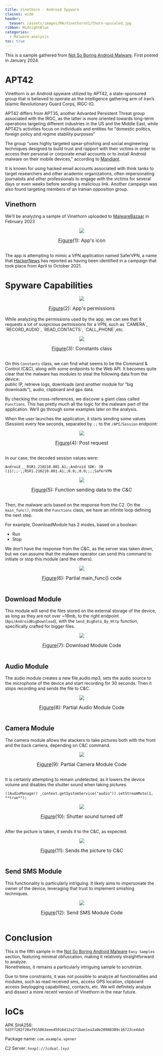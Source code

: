 ```yaml
---
title: Vinethorn - Android Spyware 
classes: wide
header:
  teaser: /assets/images/MA/VinethornV1/thorn-upscaled.jpg
ribbon: MidnightBlue
categories:
  - Malware-analysis
toc: true
---
```


This is a sample gathered from [Not So Boring Android Malware](https://maldroid.github.io/android-malware-samples/). First posted in January 2024.

# APT42


Vinethorn is an Android spyware utilized by APT42, a state-sponsored group that is believed to operate as the intelligence gathering arm of Iran’s Islamic Revolutionary Guard Corps, IRGC-IO.

APT42 differs from APT35, another Advanted Persistent Threat group associated with the IRGC, as the latter is more oriented towards long-term operations targeting different industries in the US and the Middle East, while APT42’s activities focus on individuals and entities for “domestic politics, foreign policy and regime stability purposes”

The group “uses highly targeted spear-phishing and social engineering techniques designed to build trust and rapport with their victims in order to access their personal or corporate email accounts or to install Android malware on their mobile devices,” according to [Mandiant](https://www.mandiant.com/resources/blog/apt42-charms-cons-compromises). 

It is known for using hacked email accounts associated with think tanks to target researchers and other academic organizations, often impersonating journalists and other professionals to engage with the victims for several days or even weeks before sending a malicious link. Another campaign was also found targeting members of an Iranian opposition group.

## Vinethorn

We’ll be analyzing a sample of Vinethorn uploaded to [MalwareBazaar](https://bazaar.abuse.ch/sample/5d3ff202f20af915863eee45916412a271bae1ea3a0e20988309c16723ce4da5/) in February 2023

<p align="center">
  <img src="\assets\images\MA\VinethornV1\1.png" />
</p>
<center><font size="3"> <u>Figure</u>(1): App's icon<u></u> </font></center>
<br>


The app is attempting to mimic a VPN application named SaferVPN, a name that [HackerNews](https://thehackernews.com/2022/09/iranian-apt42-launched-over-30.html) has reported as having been identified in a campaign that took place from April to October 2021.



# Spyware Capabilities

<p align="center">
  <img src="/assets/images/MA/VinethornV1/2.png" />
</p>
<center><font size="3"> <u>Figure</u>(2): App's permissions<u></u> </font></center>
<br>
While analyzing the permissions used by the app, we can see that it requests a lot of suspicious permissions for a VPN, such as `CAMERA`, `RECORD_AUDIO`, `READ_CONTACTS`, `CALL_PHONE`,etc.

<p align="center">
  <img src="/assets/images/MA/VinethornV1/3.png" />
</p>
<center><font size="3"> <u>Figure</u>(3): Constants class<u></u> </font></center>
<br>

On this `Constants` class, we can find what seems to be the Command & Control (C&C), along with some endpoints to the Web API. It becomes quite clear that the malware has modules to steal the following data from the device:
<br>public IP, retrieve logs, downloads (and another module for “big downloads”), audio, clipboard and gps data.


By checking the cross-references, we discover a giant class called `Functions`. This has pretty much all the logic for the malware part of the application. We’ll go through some examples later on the analysis.

When the user launches the application, it starts sending some values (Session) every few seconds, separated by `;;` to the `/API/Session` endpoint:
<p align="center">
  <img src="/assets/images/MA/VinethornV1/4.png" />
</p>
<center><font size="3"> <u>Figure</u>(4): Post request<u></u> </font></center>
<br>

In our case, the decoded session values were:

`Android___RSR1.210210.001.A1;;Android SDK: 30 (11);;-;;RSR1.210210.001.A1;;0.0;;0.0;;;;SaferVPN`


<p align="center">
  <img src="/assets/images/MA/VinethornV1/5.PNG" />
</p>
<center><font size="3"> <u>Figure</u>(5): Function sending data to the C&C<u></u> </font></center>
<br>

Then, the malware acts based on the response from the C2. On the `main_func()`, inside the `Functions` class, we have an infinite loop defining the next step.  

For example, DownloadModule has 2 modes, based on a boolean:

- Run
- Stop

We don’t have the response from the C&C, as the server was taken down, but we can assume that the malware operator can send this command to initiate or stop this module (and the others).

<p align="center">
  <img src="/assets/images/MA/VinethornV1/6.png" />
</p>
<center><font size="3"> <u>Figure</u>(6): Partial main_func() code<u></u> </font></center>
<br>

## Download Module
This module will send the files stored on the external storage of the device, as long as they are not over ~18mb, to the right endpoint (`Api/AndroidBigDownload`), with the `Send_BigData_By_Http` function, specifically crafted for bigger files.

<p align="center">
  <img src="/assets/images/MA/VinethornV1/7.png" />
</p>
<center><font size="3"> <u>Figure</u>(7): Download Module Code<u></u> </font></center>
<br>

## Audio Module
The audio module creates a new file,audio.mp3, sets the audio source to the microphone of the device and start recording for 30 seconds. Then it stops recording and sends the file to C&C.
<p align="center">
  <img src="/assets/images/MA/VinethornV1/8.png" />
</p>
<center><font size="3"> <u>Figure</u>(8): Partial Audio Module Code<u></u> </font></center>
<br>

## Camera Module
The camera module allows the atackers to take pictures both with the front and the back camera, depending on C&C command. 

<p align="center">
  <img src="/assets/images/MA/VinethornV1/9.png" />
</p>
<center><font size="3"> <u>Figure</u>(9): Partial Camera Module Code<u></u> </font></center>
<br>

It is certainly attempting to remain undetected, as it lowers the device volume and disables the shutter sound when taking pictures.

`((AudioManager) _context.getSystemService("audio")).setStreamMute(1, **true**);`
<p align="center">
  <img src="/assets/images/MA/VinethornV1/10.png" />
</p>
<center><font size="3"> <u>Figure</u>(10): Shutter sound turned off<u></u> </font></center>
<br>

After the picture is taken, it sends it to the C&C, as expected.

<p align="center">
  <img src="/assets/images/MA/VinethornV1/11.png" />
</p>
<center><font size="3"> <u>Figure</u>(11): Sends the picture to C&C<u></u> </font></center>
<br>


## Send SMS Module

This functionality is particularly intriguing. It likely aims to impersonate the owner of the device, leveraging that trust to implement smishing techniques.

<p align="center">
  <img src="/assets/images/MA/VinethornV1/12.png" />
</p>
<center><font size="3"> <u>Figure</u>(12): Send SMS Module Code<u></u> </font></center>
<br>

# Conclusion

This is the fifth sample in the [Not So Boring Android Malware](https://maldroid.github.io/android-malware-samples/) `Easy Samples` section, featuring minimal obfuscation, making it relatively straightforward to analyze.
<br>Nonetheless, it remains a particularly intriguing sample to scrutinize. 

Due to time constraints, it was not possible to analyze all functionalities and modules, such as read received sms, access GPS location, clipboard access (keylogging capabilities), contacts, etc. We will definitely analyze and dissect a more recent version of Vinethorn in the near future.


# IoCs

APK SHA256: `5d3ff202f20af915863eee45916412a271bae1ea3a0e20988309c16723ce4da5`

Package name: `com.example.vpnner`

C2 Server: `hxxp[://]cdsa[.]xyz`

